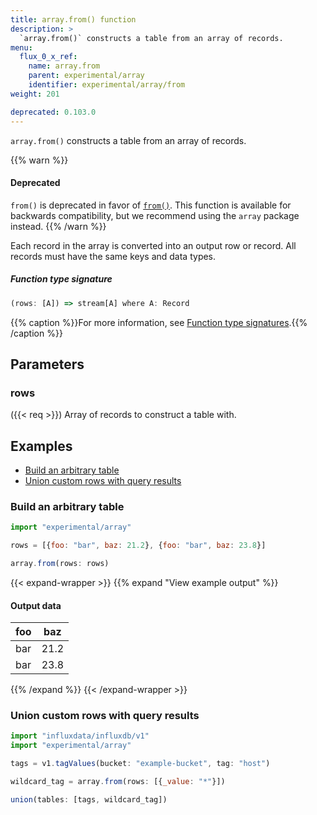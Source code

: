 ```yaml
---
title: array.from() function
description: >
  `array.from()` constructs a table from an array of records.
menu:
  flux_0_x_ref:
    name: array.from
    parent: experimental/array
    identifier: experimental/array/from
weight: 201

deprecated: 0.103.0
---
```


<!------------------------------------------------------------------------------

IMPORTANT: This page was generated from comments in the Flux source code. Any
edits made directly to this page will be overwritten the next time the
documentation is generated. 

To make updates to this documentation, update the function comments above the
function definition in the Flux source code:

https://github.com/influxdata/flux/blob/master/stdlib/experimental/array/array.flux#L57-L57

Contributing to Flux: https://github.com/influxdata/flux#contributing
Fluxdoc syntax: https://github.com/influxdata/flux/blob/master/docs/fluxdoc.md

------------------------------------------------------------------------------->

`array.from()` constructs a table from an array of records.

{{% warn %}}
#### Deprecated
`from()` is deprecated in favor of [`from()`](/flux/v0.x/stdlib/array/from).
This function is available for backwards compatibility, but we recommend using the `array` package instead.
{{% /warn %}}


Each record in the array is converted into an output row or record. All
records must have the same keys and data types.

##### Function type signature

```js
(rows: [A]) => stream[A] where A: Record
```

{{% caption %}}For more information, see [Function type signatures](/flux/v0.x/function-type-signatures/).{{% /caption %}}

## Parameters

### rows
({{< req >}})
Array of records to construct a table with.




## Examples

- [Build an arbitrary table](#build-an-arbitrary-table)
- [Union custom rows with query results](#union-custom-rows-with-query-results)

### Build an arbitrary table

```js
import "experimental/array"

rows = [{foo: "bar", baz: 21.2}, {foo: "bar", baz: 23.8}]

array.from(rows: rows)

```

{{< expand-wrapper >}}
{{% expand "View example output" %}}

#### Output data

| foo  | baz  |
| ---- | ---- |
| bar  | 21.2 |
| bar  | 23.8 |

{{% /expand %}}
{{< /expand-wrapper >}}

### Union custom rows with query results

```js
import "influxdata/influxdb/v1"
import "experimental/array"

tags = v1.tagValues(bucket: "example-bucket", tag: "host")

wildcard_tag = array.from(rows: [{_value: "*"}])

union(tables: [tags, wildcard_tag])

```

